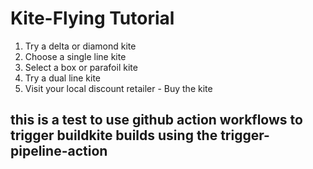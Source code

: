 # Kite-Flying Tutorial

1. Try a delta or diamond kite
2. Choose a single line kite
3. Select a box or parafoil kite
4. Try a dual line kite
5. Visit your local discount retailer - Buy the kite

## this is a test to use github action workflows to trigger buildkite builds using the trigger-pipeline-action
